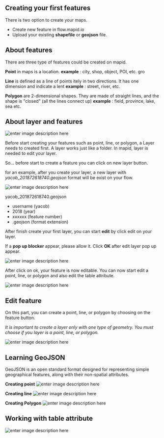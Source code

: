 ## Creating your first features

There is two option to create your maps.
- Create new feature in flow.mapid.io
- Upload your existing **shapefile** or **geojson** file.


## About features

There are three type of features could be created on mapid.

**Point** in maps is a location.
**example** : city, shop, object, POI, etc. gro

**Line** is defined as a line of points itely in two directions. It has one dimension and indicate a lent
**example** : street, river, etc.

**Polygon** are 2-dimensional shapes. They are made of straight lines, and the shape is "closed" (all the lines connect up)
**example** : field, province, lake, sea etc.

## About layer and features

![enter image description here](https://s3.amazonaws.com/docs.mapid.io/images/Screen+Shot+2018-08-26+at+18.00.25.png)

Before start creating your features such as point, line, or polygon, a Layer needs to created first. A layer works just like a folder. In mapid, layer is needed to edit your layer.

So... before start to create a feature you can click on new layer button.

for an example, after you create your layer, a new layer with *yacob_201872618740.geojson* format will be exist on your flow.

![enter image description here](https://s3.amazonaws.com/docs.mapid.io/images/Screen+Shot+2018-08-26+at+18.07.52.png)

yacob_201872618740.geojson
- username (yacob)
- 2018 (year)
- xxxxxx (feature number)
- .geojson (format extension)

After finish create your first layer, you can start **edit** by click edit on your layer.

If a **pop up blocker** appear, please allow it. Click **OK** after edit layer pop up appear.

![enter image description here](https://s3.amazonaws.com/docs.mapid.io/images/Screen+Shot+2018-08-26+at+19.00.28.png)

After click on ok, your feature is now editable.
You can now start edit a point, line, or polygon and also edit the table attribute.

![enter image description here](https://s3.amazonaws.com/docs.mapid.io/images/Screen+Shot+2018-08-26+at+19.03.28.png)

## Edit feature

On this part, you can create a point, line, or polygon by choosing on the feature button.

*It is important to create a layer only with one type of geometry. You must choose if you layer is a point, line, or polygon.*

![enter image description here](https://s3.amazonaws.com/docs.mapid.io/images/Screen+Shot+2018-08-24+at+16.26.28.png)

## Learning GeoJSON

GeoJSON is an open standard format designed for representing simple geographical features, along with their non-spatial attributes.


**Creating point**
![enter image description here](https://s3.amazonaws.com/docs.mapid.io/images/Screen+Shot+2018-08-24+at+16.32.48.png)

**Creating line**
![enter image description here](https://s3.amazonaws.com/docs.mapid.io/images/Screen+Shot+2018-08-24+at+16.33.10.png)

**Creating Polygon**
![enter image description here](https://s3.amazonaws.com/docs.mapid.io/images/Screen+Shot+2018-08-24+at+16.33.51.png)


## Working with table attribute

![enter image description here](https://s3.amazonaws.com/docs.mapid.io/images/Screen+Shot+2018-08-24+at+16.47.51.png)
